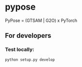# pypose
PyPose = (GTSAM | G2O) x PyTorch

## For developers

### Test locally:

    python setup.py develop
